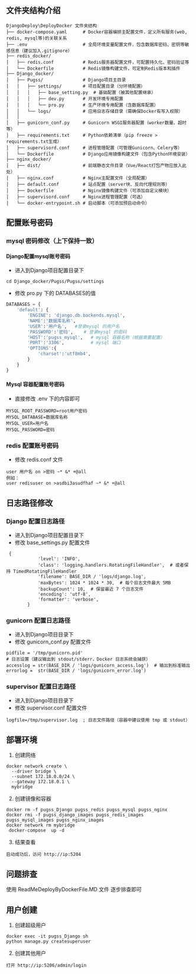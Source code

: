 ## 文件夹结构介绍
```
DjangoDeploy\DeployDocker 文件夹结构
├── docker-compose.yaml      # Docker容器编排主配置文件，定义所有服务(web, redis, mysql等)的关联关系
├── .env                     # 全局环境变量配置文件，包含数据库密码、密钥等敏感信息（建议加入.gitignore）
├── redis_docker/            
│   ├── redis.conf           # Redis服务器配置文件，可配置持久化、密码验证等
│   └── Dockerfile           # Redis镜像构建文件，可定制Redis版本和插件
├── Django_docker/
│   ├── Pugss/               # Django项目主目录
│   │   ├── settings/        # 项目配置目录（分环境配置）
│   │   │   ├── base_setting.py  # 基础配置（被其他配置继承）
│   │   │   ├── dev.py       # 开发环境专用配置
│   │   │   └── pro.py       # 生产环境专用配置（含数据库配置）
│   │   └── logs/            # 应用日志存储目录（需确保Docker有写入权限）
│   │
│   ├── gunicorn_conf.py     # Gunicorn WSGI服务器配置（worker数量、超时等）
│   ├── requirements.txt     # Python依赖清单（pip freeze > requirements.txt生成）
│   ├── supervisord.conf     # 进程管理配置（可管理Gunicorn、Celery等）
│   └── Dockerfile           # Django应用镜像构建文件（包含Python环境安装）
├── nginx_docker/
│   ├── dist/                # 前端静态文件目录（Vue/React打包产物应放入此处）
│   ├── nginx.conf           # Nginx主配置文件（全局配置）
│   ├── default.conf         # 站点配置（server块、反向代理规则等）
│   ├── Dockerfile           # Nginx镜像构建文件（可添加自定义模块）
│   ├── supervisord.conf     # Nginx进程管理配置（可选）
│   └── docker-entrypoint.sh # 启动脚本（可添加预启动命令）

```
## 配置账号密码
### mysql 密码修改（上下保持一致）
#### Django配置mysql账号密码

 - 进入到Django项目配置目录下
```shell
cd Django_docker/Pugss/Pugss/settings
```
 - 修改 pro.py 下的 DATABASES的值
```python
DATABASES = {
    'default': {
        'ENGINE': 'django.db.backends.mysql',
        'NAME':'数据库名称',
        'USER':'用户名',   #登录mysql 的用户名
        'PASSWORD':'密码',    # 登录mysql 的密码
        'HOST':'pugss_mysql',   # mysql 容器名称（根据需要配置）
        'PORT':'3306',          # mysql 端口
        'OPTIONS':{
            'charset':'utf8mb4',
        }
    }
}
```
#### Mysql 容器配置账号密码
 - 直接修改 .env 下的内容即可
```shell
MYSQL_ROOT_PASSWORD=root用户密码
MYSQL_DATABASE=数据库名称
MYSQL_USER=用户名
MYSQL_PASSWORD=密码
```
### redis 配置账号密码
 - 修改 redis.conf 文件
```
user 用户名 on >密码 ~* &* +@all
例如：
user redisuser on >asdbi3asudfhaf ~* &* +@all
```

## 日志路径修改
### Django 配置日志路径
- 进入到Django项目配置目录下
- 修改 base_settings.py 配置文件
```shell
 {
            'level': 'INFO',
            'class': 'logging.handlers.RotatingFileHandler',  # 或者保持 TimedRotatingFileHandler
            'filename': BASE_DIR / 'logs/django.log',
            'maxBytes': 1024 * 1024 * 30,  # 每个日志文件最大 5MB
            'backupCount': 10,  # 保留最近 7 个日志文件
            'encoding': 'utf-8',
            'formatter': 'verbose',
        }
```

### gunicorn 配置日志路径
- 进入到Django项目目录下
- 修改 gunicorn_conf.py 配置文件
```
pidfile = '/tmp/gunicorn.pid'
# 日志设置（建议输出到 stdout/stderr，Docker 日志系统会捕获）
accesslog = str(BASE_DIR / 'logs/gunicorn_access.log')  # 输出到标准输出
errorlog =  str(BASE_DIR / 'logs/gunicorn_error.log')
```

### supervisor 配置日志路径

- 进入到Django项目目录下
- 修改 supervisor.conf 配置文件
```
logfile=/tmp/supervisor.log  ; 日志文件路径（容器中建议使用 tmp 或 stdout）
```
## 部署环境
1. 创建网络
```shell
docker network create \
  --driver bridge \
  --subnet 172.18.0.0/24 \
  --gateway 172.18.0.1 \
  mybridge
 ```
2. 创建镜像和容器
```shell
docker rm -f pugss_Django pugss_redis pugss_mysql pugss_nginx
docker rmi -f pugss_django_images pugss_redis_images pugss_mysql_images pugss_nginx_images
docker network rm mybridge
 docker-compose  up -d
```
3. 结果查看
```
启动成功后，访问 http://ip:5204
```

## 问题排查
使用  ReadMeDeployByDockerFile.MD 文件 逐步排查即可

## 用户创建
1. 创建超级用户
```
docker exec -it pugss_Django sh
python manage.py createsuperuser
```
2. 创建其他用户
```
打开 http://ip:5206/admin/login
```